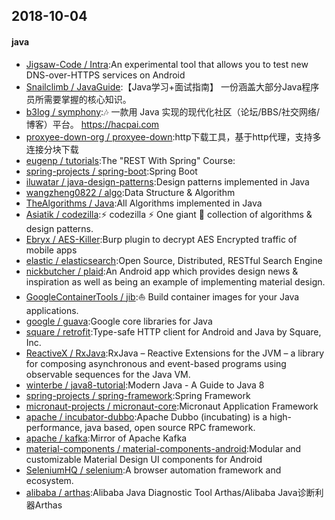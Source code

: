 ## 2018-10-04

#### java
* [Jigsaw-Code / Intra](https://github.com/Jigsaw-Code/Intra):An experimental tool that allows you to test new DNS-over-HTTPS services on Android
* [Snailclimb / JavaGuide](https://github.com/Snailclimb/JavaGuide):【Java学习+面试指南】 一份涵盖大部分Java程序员所需要掌握的核心知识。
* [b3log / symphony](https://github.com/b3log/symphony):🎶 一款用 Java 实现的现代化社区（论坛/BBS/社交网络/博客）平台。 https://hacpai.com
* [proxyee-down-org / proxyee-down](https://github.com/proxyee-down-org/proxyee-down):http下载工具，基于http代理，支持多连接分块下载
* [eugenp / tutorials](https://github.com/eugenp/tutorials):The "REST With Spring" Course:
* [spring-projects / spring-boot](https://github.com/spring-projects/spring-boot):Spring Boot
* [iluwatar / java-design-patterns](https://github.com/iluwatar/java-design-patterns):Design patterns implemented in Java
* [wangzheng0822 / algo](https://github.com/wangzheng0822/algo):Data Structure & Algorithm
* [TheAlgorithms / Java](https://github.com/TheAlgorithms/Java):All Algorithms implemented in Java
* [Asiatik / codezilla](https://github.com/Asiatik/codezilla):⚡️ codezilla ⚡️ One giant 🦖 collection of algorithms & design patterns.
* [Ebryx / AES-Killer](https://github.com/Ebryx/AES-Killer):Burp plugin to decrypt AES Encrypted traffic of mobile apps
* [elastic / elasticsearch](https://github.com/elastic/elasticsearch):Open Source, Distributed, RESTful Search Engine
* [nickbutcher / plaid](https://github.com/nickbutcher/plaid):An Android app which provides design news & inspiration as well as being an example of implementing material design.
* [GoogleContainerTools / jib](https://github.com/GoogleContainerTools/jib):⛵️ Build container images for your Java applications.
* [google / guava](https://github.com/google/guava):Google core libraries for Java
* [square / retrofit](https://github.com/square/retrofit):Type-safe HTTP client for Android and Java by Square, Inc.
* [ReactiveX / RxJava](https://github.com/ReactiveX/RxJava):RxJava – Reactive Extensions for the JVM – a library for composing asynchronous and event-based programs using observable sequences for the Java VM.
* [winterbe / java8-tutorial](https://github.com/winterbe/java8-tutorial):Modern Java - A Guide to Java 8
* [spring-projects / spring-framework](https://github.com/spring-projects/spring-framework):Spring Framework
* [micronaut-projects / micronaut-core](https://github.com/micronaut-projects/micronaut-core):Micronaut Application Framework
* [apache / incubator-dubbo](https://github.com/apache/incubator-dubbo):Apache Dubbo (incubating) is a high-performance, java based, open source RPC framework.
* [apache / kafka](https://github.com/apache/kafka):Mirror of Apache Kafka
* [material-components / material-components-android](https://github.com/material-components/material-components-android):Modular and customizable Material Design UI components for Android
* [SeleniumHQ / selenium](https://github.com/SeleniumHQ/selenium):A browser automation framework and ecosystem.
* [alibaba / arthas](https://github.com/alibaba/arthas):Alibaba Java Diagnostic Tool Arthas/Alibaba Java诊断利器Arthas
